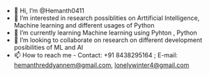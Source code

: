 - 👋 Hi, I’m @Hemanth0411
- 👀 I’m interested in research possiblities on Arttificial Intelligence, Machine learning and different usages of Python
- 🌱 I’m currently learning Machine learning using Pyhton , Python
- 💞️ I’m looking to collaborate on research on different development posibilities of ML and AI
- 📫 How to reach me - Contact: +91 8438295164 ; E-mail: hemanthreddyannem@gmail.com, lonelywinter4@gmail.com

<!---
Hemanth0411/Hemanth0411 is a ✨ special ✨ repository because its `README.md` (this file) appears on your GitHub profile.
You can click the Preview link to take a look at your changes.
--->
